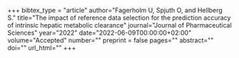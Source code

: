 +++
bibtex_type = "article"
author="Fagerholm U, Spjuth O, and Hellberg S."
title="The impact of reference data selection for the prediction accuracy of intrinsic hepatic metabolic clearance"
journal="Journal of Pharmaceutical Sciences"
year="2022"
date="2022-06-09T00:00:00+02:00"
volume="Accepted"
number=""
preprint = false
pages=""
abstract=""
doi=""
url_html=""
+++
